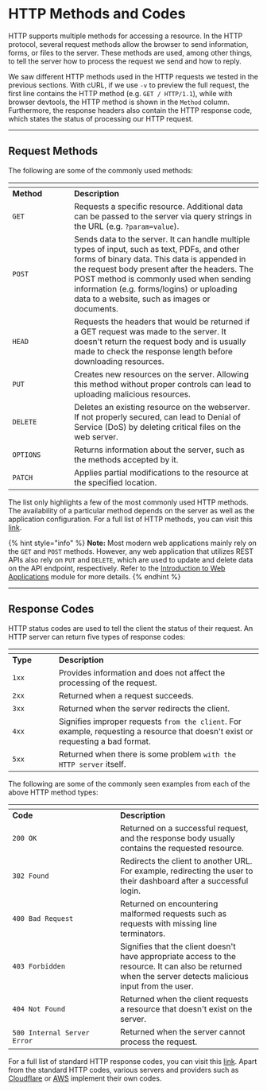 # HTTP Methods and Codes

HTTP supports multiple methods for accessing a resource. In the HTTP protocol, several request methods allow the browser to send information, forms, or files to the server. These methods are used, among other things, to tell the server how to process the request we send and how to reply.

We saw different HTTP methods used in the HTTP requests we tested in the previous sections. With cURL, if we use `-v` to preview the full request, the first line contains the HTTP method (e.g. `GET / HTTP/1.1`), while with browser devtools, the HTTP method is shown in the `Method` column. Furthermore, the response headers also contain the HTTP response code, which states the status of processing our HTTP request.

***

## Request Methods

The following are some of the commonly used methods:

<table data-header-hidden><thead><tr><th width="108.54547119140625"></th><th></th></tr></thead><tbody><tr><td><strong>Method</strong></td><td><strong>Description</strong></td></tr><tr><td><code>GET</code></td><td>Requests a specific resource. Additional data can be passed to the server via query strings in the URL (e.g. <code>?param=value</code>).</td></tr><tr><td><code>POST</code></td><td>Sends data to the server. It can handle multiple types of input, such as text, PDFs, and other forms of binary data. This data is appended in the request body present after the headers. The POST method is commonly used when sending information (e.g. forms/logins) or uploading data to a website, such as images or documents.</td></tr><tr><td><code>HEAD</code></td><td>Requests the headers that would be returned if a GET request was made to the server. It doesn't return the request body and is usually made to check the response length before downloading resources.</td></tr><tr><td><code>PUT</code></td><td>Creates new resources on the server. Allowing this method without proper controls can lead to uploading malicious resources.</td></tr><tr><td><code>DELETE</code></td><td>Deletes an existing resource on the webserver. If not properly secured, can lead to Denial of Service (DoS) by deleting critical files on the web server.</td></tr><tr><td><code>OPTIONS</code></td><td>Returns information about the server, such as the methods accepted by it.</td></tr><tr><td><code>PATCH</code></td><td>Applies partial modifications to the resource at the specified location.</td></tr></tbody></table>

The list only highlights a few of the most commonly used HTTP methods. The availability of a particular method depends on the server as well as the application configuration. For a full list of HTTP methods, you can visit this [link](https://developer.mozilla.org/en-US/docs/Web/HTTP/Methods).

{% hint style="info" %}
**Note:** Most modern web applications mainly rely on the `GET` and `POST` methods. However, any web application that utilizes REST APIs also rely on `PUT` and `DELETE`, which are used to update and delete data on the API endpoint, respectively. Refer to the [Introduction to Web Applications](https://academy.hackthebox.com/module/details/75) module for more details.
{% endhint %}

***

## Response Codes

HTTP status codes are used to tell the client the status of their request. An HTTP server can return five types of response codes:

<table data-header-hidden><thead><tr><th width="77.6363525390625"></th><th></th></tr></thead><tbody><tr><td><strong>Type</strong></td><td><strong>Description</strong></td></tr><tr><td><code>1xx</code></td><td>Provides information and does not affect the processing of the request.</td></tr><tr><td><code>2xx</code></td><td>Returned when a request succeeds.</td></tr><tr><td><code>3xx</code></td><td>Returned when the server redirects the client.</td></tr><tr><td><code>4xx</code></td><td>Signifies improper requests <code>from the client</code>. For example, requesting a resource that doesn't exist or requesting a bad format.</td></tr><tr><td><code>5xx</code></td><td>Returned when there is some problem <code>with the HTTP server</code> itself.</td></tr></tbody></table>

The following are some of the commonly seen examples from each of the above HTTP method types:

<table data-header-hidden><thead><tr><th width="201.27276611328125"></th><th></th></tr></thead><tbody><tr><td><strong>Code</strong></td><td><strong>Description</strong></td></tr><tr><td><code>200 OK</code></td><td>Returned on a successful request, and the response body usually contains the requested resource.</td></tr><tr><td><code>302 Found</code></td><td>Redirects the client to another URL. For example, redirecting the user to their dashboard after a successful login.</td></tr><tr><td><code>400 Bad Request</code></td><td>Returned on encountering malformed requests such as requests with missing line terminators.</td></tr><tr><td><code>403 Forbidden</code></td><td>Signifies that the client doesn't have appropriate access to the resource. It can also be returned when the server detects malicious input from the user.</td></tr><tr><td><code>404 Not Found</code></td><td>Returned when the client requests a resource that doesn't exist on the server.</td></tr><tr><td><code>500 Internal Server Error</code></td><td>Returned when the server cannot process the request.</td></tr></tbody></table>

For a full list of standard HTTP response codes, you can visit this [link](https://developer.mozilla.org/en-US/docs/Web/HTTP/Status). Apart from the standard HTTP codes, various servers and providers such as [Cloudflare](https://support.cloudflare.com/hc/en-us/articles/115003014432-HTTP-Status-Codes) or [AWS](https://docs.aws.amazon.com/AmazonSimpleDB/latest/DeveloperGuide/APIError.html) implement their own codes.
